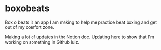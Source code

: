 # boxobeats

Box o beats is an app I am making to help me practice beat boxing and get out of my comfort zone.

Making a lot of updates in the Notion doc. Updating here to show that I'm working on something in Github lulz.
